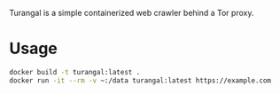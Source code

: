 Turangal is a simple containerized web crawler behind a Tor proxy.

# Usage

```bash
docker build -t turangal:latest .
docker run -it --rm -v ~:/data turangal:latest https://example.com
```